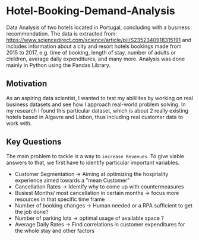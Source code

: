 # Hotel-Booking-Demand-Analysis
Data Analysis of two hotels located in Portugal, concluding with a business recommendation. 
The data is extracted from: https://www.sciencedirect.com/science/article/pii/S2352340918315191
and includes information about a city and resort hotels bookings made from 2015 to 2017, e.g. time of booking, length of stay, number of adults or children, average daily expenditures, and many more. Analysis was done mainly in Python using the Pandas Library. 

## Motivation
As an aspiring data scientist, I wanted to test my abililites by working on real business datasets and see how I approach real-world problem solving. In my research I found this particular dataset, which is about 2 really existing hotels based in Algavre and Lisbon, thus including real customer data to work with. 

## Key Questions
The main problem to tackle is a way to `increase Revenues`. To give viable answers to that, we first have to identify particular important variables.
* Customer Segmentation &rarr; Aiming at optimizing the hospitality experience aimed towards a "mean Customer"
* Cancellation Rates &rarr; Identify why to come up with countermeasures
* Busiest Months/ most cancellation in certain months &rarr; focus more resources in that specific time frame
* Number of booking changes &rarr; Human needed or a RPA sufficient to get the job done?
* Number of parking lots &rarr; optimal usage of available space ?
* Average Daily Rates &rarr; Find correlations in customer expenditures for the whole stay and other factors
